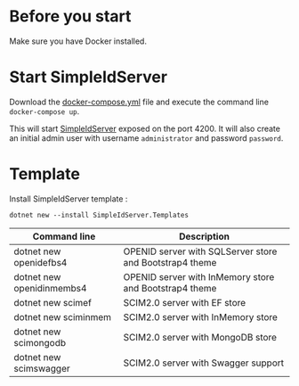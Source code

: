 # Before you start

Make sure you have Docker installed.

# Start SimpleIdServer

Download the [docker-compose.yml](https://raw.githubusercontent.com/simpleidserver/SimpleIdServer/master/conf/docker/2.0.1/docker-compose.yml) file and execute the command line `docker-compose up`. 

This will start [SimpleIdServer](http://localhost:4200) exposed on the port 4200. It will also create an initial admin user with username `administrator` and password `password`. 

# Template

Install SimpleIdServer template :

```
dotnet new --install SimpleIdServer.Templates
```

| Command line              | Description                                                |
| ------------------------- | ---------------------------------------------------------- |
| dotnet new openidefbs4    | OPENID server with SQLServer store and Bootstrap4 theme    |
| dotnet new openidinmembs4 | OPENID server with InMemory store and Bootstrap4 theme     |
| dotnet new scimef         | SCIM2.0 server with EF store                               |
| dotnet new sciminmem      | SCIM2.0 server with InMemory store                         |
| dotnet new scimongodb     | SCIM2.0 server with MongoDB store                          |
| dotnet new scimswagger    | SCIM2.0 server with Swagger support                        |